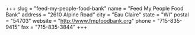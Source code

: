 +++
slug = "feed-my-people-food-bank"
name = "Feed My People Food Bank"
address = "2610 Alpine Road"
city = "Eau Claire"
state = "WI"
postal = "54703"
website = "http://www.fmpfoodbank.org"
phone = "715-835-9415"
fax = "715-835-3844"
+++
